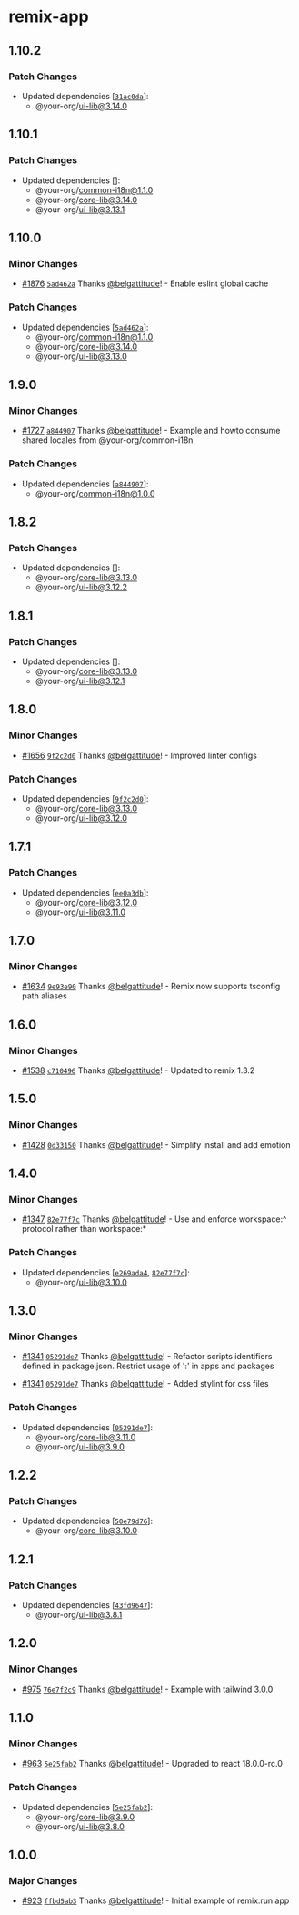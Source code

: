 # remix-app

## 1.10.2

### Patch Changes

- Updated dependencies [[`31ac0da`](https://github.com/belgattitude/nextjs-monorepo-example/commit/31ac0da08875ece918777fa54379e7b2e4c4286f)]:
  - @your-org/ui-lib@3.14.0

## 1.10.1

### Patch Changes

- Updated dependencies []:
  - @your-org/common-i18n@1.1.0
  - @your-org/core-lib@3.14.0
  - @your-org/ui-lib@3.13.1

## 1.10.0

### Minor Changes

- [#1876](https://github.com/belgattitude/nextjs-monorepo-example/pull/1876) [`5ad462a`](https://github.com/belgattitude/nextjs-monorepo-example/commit/5ad462a9a621564366c7a0ef0a77899fc855de85) Thanks [@belgattitude](https://github.com/belgattitude)! - Enable eslint global cache

### Patch Changes

- Updated dependencies [[`5ad462a`](https://github.com/belgattitude/nextjs-monorepo-example/commit/5ad462a9a621564366c7a0ef0a77899fc855de85)]:
  - @your-org/common-i18n@1.1.0
  - @your-org/core-lib@3.14.0
  - @your-org/ui-lib@3.13.0

## 1.9.0

### Minor Changes

- [#1727](https://github.com/belgattitude/nextjs-monorepo-example/pull/1727) [`a844907`](https://github.com/belgattitude/nextjs-monorepo-example/commit/a8449073efa6d1311ab9c51f9cacd451fafff3f4) Thanks [@belgattitude](https://github.com/belgattitude)! - Example and howto consume shared locales from @your-org/common-i18n

### Patch Changes

- Updated dependencies [[`a844907`](https://github.com/belgattitude/nextjs-monorepo-example/commit/a8449073efa6d1311ab9c51f9cacd451fafff3f4)]:
  - @your-org/common-i18n@1.0.0

## 1.8.2

### Patch Changes

- Updated dependencies []:
  - @your-org/core-lib@3.13.0
  - @your-org/ui-lib@3.12.2

## 1.8.1

### Patch Changes

- Updated dependencies []:
  - @your-org/core-lib@3.13.0
  - @your-org/ui-lib@3.12.1

## 1.8.0

### Minor Changes

- [#1656](https://github.com/belgattitude/nextjs-monorepo-example/pull/1656) [`9f2c2d0`](https://github.com/belgattitude/nextjs-monorepo-example/commit/9f2c2d049cfb87a3023a38b096f07f998862e3f6) Thanks [@belgattitude](https://github.com/belgattitude)! - Improved linter configs

### Patch Changes

- Updated dependencies [[`9f2c2d0`](https://github.com/belgattitude/nextjs-monorepo-example/commit/9f2c2d049cfb87a3023a38b096f07f998862e3f6)]:
  - @your-org/core-lib@3.13.0
  - @your-org/ui-lib@3.12.0

## 1.7.1

### Patch Changes

- Updated dependencies [[`ee0a3db`](https://github.com/belgattitude/nextjs-monorepo-example/commit/ee0a3dbd664c33d7149302ae3f776951dbd50492)]:
  - @your-org/core-lib@3.12.0
  - @your-org/ui-lib@3.11.0

## 1.7.0

### Minor Changes

- [#1634](https://github.com/belgattitude/nextjs-monorepo-example/pull/1634) [`9e93e90`](https://github.com/belgattitude/nextjs-monorepo-example/commit/9e93e9062483067abbaf647a7103d174ffc26bd6) Thanks [@belgattitude](https://github.com/belgattitude)! - Remix now supports tsconfig path aliases

## 1.6.0

### Minor Changes

- [#1538](https://github.com/belgattitude/nextjs-monorepo-example/pull/1538) [`c710496`](https://github.com/belgattitude/nextjs-monorepo-example/commit/c71049670f00e8a1964464ba87d8fbf4e574c7eb) Thanks [@belgattitude](https://github.com/belgattitude)! - Updated to remix 1.3.2

## 1.5.0

### Minor Changes

- [#1428](https://github.com/belgattitude/nextjs-monorepo-example/pull/1428) [`0d33150`](https://github.com/belgattitude/nextjs-monorepo-example/commit/0d33150a44d38111c475406e6aa41432b55112f3) Thanks [@belgattitude](https://github.com/belgattitude)! - Simplify install and add emotion

## 1.4.0

### Minor Changes

- [#1347](https://github.com/belgattitude/nextjs-monorepo-example/pull/1347) [`82e77f7c`](https://github.com/belgattitude/nextjs-monorepo-example/commit/82e77f7ce8a8fda3db16796685c817cb142114bb) Thanks [@belgattitude](https://github.com/belgattitude)! - Use and enforce workspace:^ protocol rather than workspace:\*

### Patch Changes

- Updated dependencies [[`e269ada4`](https://github.com/belgattitude/nextjs-monorepo-example/commit/e269ada479151a243128612278bc0d5642e6db04), [`82e77f7c`](https://github.com/belgattitude/nextjs-monorepo-example/commit/82e77f7ce8a8fda3db16796685c817cb142114bb)]:
  - @your-org/ui-lib@3.10.0

## 1.3.0

### Minor Changes

- [#1341](https://github.com/belgattitude/nextjs-monorepo-example/pull/1341) [`05291de7`](https://github.com/belgattitude/nextjs-monorepo-example/commit/05291de7deeed720e8b7271d339050116b448177) Thanks [@belgattitude](https://github.com/belgattitude)! - Refactor scripts identifiers defined in package.json. Restrict usage of ':' in apps and packages

* [#1341](https://github.com/belgattitude/nextjs-monorepo-example/pull/1341) [`05291de7`](https://github.com/belgattitude/nextjs-monorepo-example/commit/05291de7deeed720e8b7271d339050116b448177) Thanks [@belgattitude](https://github.com/belgattitude)! - Added stylint for css files

### Patch Changes

- Updated dependencies [[`05291de7`](https://github.com/belgattitude/nextjs-monorepo-example/commit/05291de7deeed720e8b7271d339050116b448177)]:
  - @your-org/core-lib@3.11.0
  - @your-org/ui-lib@3.9.0

## 1.2.2

### Patch Changes

- Updated dependencies [[`50e79d76`](https://github.com/belgattitude/nextjs-monorepo-example/commit/50e79d7659a13a0715e864c5b4aff3bf999afcfe)]:
  - @your-org/core-lib@3.10.0

## 1.2.1

### Patch Changes

- Updated dependencies [[`43fd9647`](https://github.com/belgattitude/nextjs-monorepo-example/commit/43fd964796af951d1cfff78592330bc2fa231b75)]:
  - @your-org/ui-lib@3.8.1

## 1.2.0

### Minor Changes

- [#975](https://github.com/belgattitude/nextjs-monorepo-example/pull/975) [`76e7f2c9`](https://github.com/belgattitude/nextjs-monorepo-example/commit/76e7f2c98efdef37ca21d34dd0ef791e5f673d1e) Thanks [@belgattitude](https://github.com/belgattitude)! - Example with tailwind 3.0.0

## 1.1.0

### Minor Changes

- [#963](https://github.com/belgattitude/nextjs-monorepo-example/pull/963) [`5e25fab2`](https://github.com/belgattitude/nextjs-monorepo-example/commit/5e25fab2f0d620e999f536a1fb8e0ef45d56fd64) Thanks [@belgattitude](https://github.com/belgattitude)! - Upgraded to react 18.0.0-rc.0

### Patch Changes

- Updated dependencies [[`5e25fab2`](https://github.com/belgattitude/nextjs-monorepo-example/commit/5e25fab2f0d620e999f536a1fb8e0ef45d56fd64)]:
  - @your-org/core-lib@3.9.0
  - @your-org/ui-lib@3.8.0

## 1.0.0

### Major Changes

- [#923](https://github.com/belgattitude/nextjs-monorepo-example/pull/923) [`ffbd5ab3`](https://github.com/belgattitude/nextjs-monorepo-example/commit/ffbd5ab3347698e0373546281c3bdf87b191e529) Thanks [@belgattitude](https://github.com/belgattitude)! - Initial example of remix.run app
